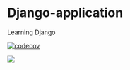 # Django-application
Learning Django

[![codecov](https://codecov.io/gh/himanshu9345/Django-application/branch/master_with_testcases/graph/badge.svg)](https://codecov.io/gh/himanshu9345/Django-application)

![](https://github.com/himanshu9345/Django-application/workflows/Python%20application/badge.svg?branch=master_with_testcases)
